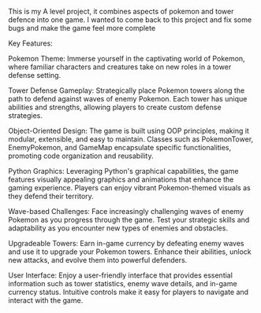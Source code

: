 This is my A level project, it combines aspects of pokemon and tower defence into one game. I wanted to come back to this project and fix some bugs and make the game feel more complete


Key Features:

Pokemon Theme: Immerse yourself in the captivating world of Pokemon, where familiar characters and creatures take on new roles in a tower defense setting.

Tower Defense Gameplay: Strategically place Pokemon towers along the path to defend against waves of enemy Pokemon. Each tower has unique abilities and strengths, allowing players to create custom defense strategies.

Object-Oriented Design: The game is built using OOP principles, making it modular, extensible, and easy to maintain. Classes such as PokemonTower, EnemyPokemon, and GameMap encapsulate specific functionalities, promoting code organization and reusability.

Python Graphics: Leveraging Python's graphical capabilities, the game features visually appealing graphics and animations that enhance the gaming experience. Players can enjoy vibrant Pokemon-themed visuals as they defend their territory.

Wave-based Challenges: Face increasingly challenging waves of enemy Pokemon as you progress through the game. Test your strategic skills and adaptability as you encounter new types of enemies and obstacles.

Upgradeable Towers: Earn in-game currency by defeating enemy waves and use it to upgrade your Pokemon towers. Enhance their abilities, unlock new attacks, and evolve them into powerful defenders.

User Interface: Enjoy a user-friendly interface that provides essential information such as tower statistics, enemy wave details, and in-game currency status. Intuitive controls make it easy for players to navigate and interact with the game.
